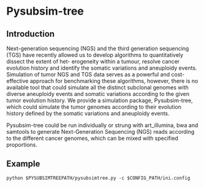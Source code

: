 # Pysubsim-tree


## Introduction

Next-generation sequencing (NGS) and the third generation sequencing (TGS) have
recently allowed us to develop algorithms to quantitatively dissect the extent
of het- erogeneity within a tumour, resolve cancer evolution history and
identify the somatic variations and aneuploidy events.  Simulation of tumor NGS
and TGS data serves as a powerful and cost-effective approach for benchmarking
these algorithms, however, there is no available tool that could simulate all
the distinct subclonal genomes with diverse aneuploidy events and somatic
variations according to the given tumor evolution history. We provide a
simulation package, Pysubsim-tree, which could simulate the tumor genomes
according to their evolution history defined by the somatic variations and
aneuploidy events. 


Pysubsim-tree could be run individually or strung with art_illumina, bwa and
samtools to generate Next-Generation Sequencing (NGS) reads according to the
different cancer genomes, which can be mixed with specified proportions.

## Example

	python $PYSUBSIMTREEPATH/pysubsimtree.py -c $CONFIG_PATH/ini.config




